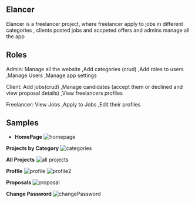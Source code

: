 ## Elancer

Elancer is a freelancer project, where freelancer apply to jobs in different categories , clients posted jobs and accpeted offers and admins manage all the app

## Roles

Admin: 
 Manage all the website
 ,Add categories (crud)
 ,Add roles to users
 ,Manage Users
 ,Manage app settings

Client:
 Add jobs(crud)
 ,Manage candidates (accept them or declined and view proposal details)
 ,View freelancers profiles

Freelancer:
 View Jobs
 ,Apply to Jobs
 ,Edit their profiles



## Samples
- **HomePage**
![homepage](https://user-images.githubusercontent.com/97096516/202249551-bfb5c694-02b1-4647-8e1b-c5daa5229574.png)


**Projects by Category**
![categories](https://user-images.githubusercontent.com/97096516/202251948-95902f1e-41ff-4a76-894c-81d984fba2f2.png)

**All Projects**
![all projects](https://user-images.githubusercontent.com/97096516/202252547-4b14573c-a6a1-454a-8ce1-afd329ae4279.png)

**Profile**
![profile](https://user-images.githubusercontent.com/97096516/202253095-afc5ab59-acd7-4e80-894e-97deee86bd30.png)
![profile2](https://user-images.githubusercontent.com/97096516/202253209-e8ceda92-9916-4fcb-ab2d-e4e82a9f3da2.png)

**Proposals**
![proposal](https://user-images.githubusercontent.com/97096516/202254039-fcaffde6-3dfa-4f30-b679-b5d8b0f73421.png)

**Change Password**
![changePassword](https://user-images.githubusercontent.com/97096516/202254247-33e18f63-6909-43f6-8f64-30297e7c7446.png)






